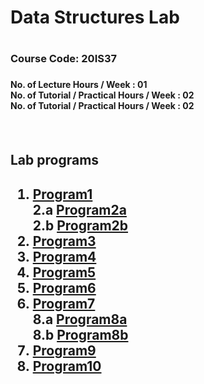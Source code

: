 
<h1>Data Structures Lab<h1>
<h3>Course Code: 20IS37<h3>
  <h4>No. of Lecture Hours / Week : 01 </br>
No. of Tutorial / Practical 
  Hours / Week : 02 </br>
No. of Tutorial / Practical 
Hours / Week : 02<h4> <br>
  
  
<h2> Lab programs <h2>
  
1.  <a href="https://github.com/Supreeth2319/Data-Structure-lab-set-programs/blob/main/PROGRAM%201%20(string_pattern_matching).c">Program1</a> <br>
2.a <a href="https://github.com/Supreeth2319/Data-Structure-lab-set-programs/blob/main/PROGRAM%202(Infix%20To%20Postfix).c">Program2a</a> <br>
2.b <a href="https://github.com/Supreeth2319/Data-Structure-lab-set-programs/blob/main/PROGRAM%202(Evaluation%20of%20expression).c">Program2b</a> <br>
3.  <a href="https://github.com/Supreeth2319/Data-Structure-lab-set-programs/blob/main/PROGRAM%203(Priority%20queue).c">Program3</a> <br>
4.  <a href="https://github.com/Supreeth2319/Data-Structure-lab-set-programs/blob/main/PROGRAM%204(Union%20and%20interception).c">Program4</a> <br>
5.  <a href="https://github.com/Supreeth2319/Data-Structure-lab-set-programs/blob/main/PROGRAM%205(Binary%20search%20tree).c">Program5</a> <br>
6.  <a href="https://github.com/Supreeth2319/Data-Structure-lab-set-programs/blob/main/PROGRAM%206(Doubly%20linked%20list).c">Program6</a> <br>
7.  <a href="https://github.com/Supreeth2319/Data-Structure-lab-set-programs/blob/main/PROGRAM%207(AVL%20Tree).c">Program7</a> <br>
8.a <a href="https://github.com/Supreeth2319/Data-Structure-lab-set-programs/blob/main/PROGRAM%208(BFS).c">Program8a</a> <br>
8.b <a href="https://github.com/Supreeth2319/Data-Structure-lab-set-programs/blob/main/PROGRAM%208(DFS).c">Program8b</a> <br>
9.  <a href="https://github.com/Supreeth2319/Data-Structure-lab-set-programs/blob/main/PROGRAM%209(Hashing).c">Program9</a> <br>
10. <a href="https://github.com/Supreeth2319/Data-Structure-lab-set-programs/blob/main/PROGRAM%2010(redblacktree).c">Program10</a> <br>
 
 

